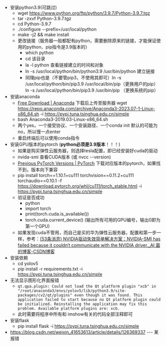 - 安装python3.9(可跳过)
	- wget https://www.python.org/ftp/python/3.9.7/Python-3.9.7.tgz
	- tar -zxvf Python-3.9.7.tgz
	- cd Python-3.9.7
	- ./configure --prefix=/usr/local/python
	- make -j2 && make install
	- 更改链接（服务器一般都配有python，需要删除原来的链接，才能保证使用的python、pip指令是3.9版本的）
		- which python
		- cd 该目录
		- la -l python     查看链接建立的时间和对象
		- ln -s /usr/local/python/bin/python3.9 /usr/bin/python     建立链接
		- 同理pip也是（不要管pip3，不使用其即可）ln -s /usr/local/python/bin/pip3.9 /usr/local/bin/pip（更换用户的pip）    ln -s /usr/local/python/bin/pip3.9 /usr/bin/pip  （更换系统的pip）
- 安装anaconda
	- [Free Download | Anaconda](https://www.anaconda.com/download#downloads)  下载后上传至服务器  wget https://repo.anaconda.com/archive/Anaconda3-2023.07-1-Linux-x86_64.sh  -i https://pypi.tuna.tsinghua.edu.cn/simple
	- bash Anaconda3-2019.03-Linux-x86_64.sh
	- 两个yes，一个接受协议、一个安装路径、一个conda init    默认的可能为no，所以慢一点enter
	- 重启终端后可以使用conda指令
- 安装GPU版本的pytorch (**python必须是3.9版本**！！！)
	- 如果是购买弹性云服务器，则选择tesla配置，即已经安装好cuda的驱动
	- nvida-smi 查看CUDA版本 (或 nvcc --version)
	- [Previous PyTorch Versions | PyTorch](https://pytorch.org/get-started/previous-versions/)  下载对应版本的pytorch，如果找不到，版本向下兼容 
	- pip install torch==1.10.1+cu111 torchvision==0.11.2+cu111 torchaudio==0.10.1 -f https://download.pytorch.org/whl/cu111/torch_stable.html  -i https://pypi.tuna.tsinghua.edu.cn/simple 
	- 验证是否成功
		- python  
		- import torch   
		- print(torch.cuda.is_available())
		- torch.cuda.current_device()      (输出所有可用的GPU编号，输出0即为第一个GPU)
	- 如果发现cuda不管用，而自己是买的华为弹性云服务器，配置和第一步一样，参考：[(53条消息) NVIDIA驱动失效简单解决方案：NVIDIA-SMI has failed because it couldn‘t communicate with the NVIDIA driver._AI 菌的博客-CSDN博客](https://blog.csdn.net/wjinjie/article/details/108997692)
- 安装依赖
	- cd yolov5
	- pip install -r requirements.txt   -i https://pypi.tuna.tsinghua.edu.cn/simple 
- 无法显示图形化界面报错
	- ```qt.qpa.plugin: Could not load the Qt platform plugin "xcb" in "/root/anaconda3/envs/yolov5/lib/python3.9/site-packages/cv2/qt/plugins" even though it was found. This application failed to start because no Qt platform plugin could be initialized. Reinstalling the application may fix this problem. Available platform plugins are: xcb.```
	- 此时需要将程序中所有和 imshow有关的代码全部注释即可
- 安装flask
	- pip install flask -i https://pypi.tuna.tsinghua.edu.cn/simple 
- https://blog.csdn.net/weixin_41653613/article/details/126369337  --- 某报错

